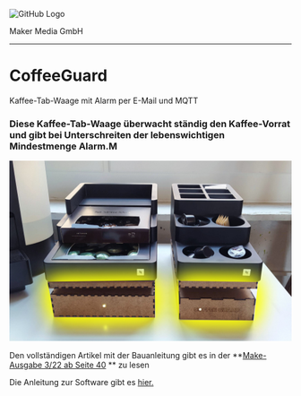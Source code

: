 ![GitHub Logo](http://www.heise.de/make/icons/make_logo.png)

Maker Media GmbH
*** 

# CoffeeGuard
Kaffee-Tab-Waage mit Alarm per E-Mail und MQTT

### Diese Kaffee-Tab-Waage überwacht ständig den Kaffee-Vorrat und gibt bei Unterschreiten der lebenswichtigen Mindestmenge Alarm.M

![Picture](https://github.com/MakeMagazinDE/CoffeeGuard/blob/main/Aufmacher.jpg)


Den vollständigen Artikel mit der Bauanleitung gibt es in der **[Make-Ausgabe 3/22 ab Seite 40](https://www.heise.de/select/make/2022/3/2205311170134682868) ** zu lesen

Die Anleitung zur Software gibt es [hier.](https://heise.de/-7101685) 
